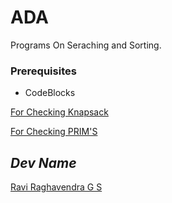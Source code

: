 # ADA

Programs On Seraching and Sorting.

### Prerequisites

- CodeBlocks

[For Checking Knapsack](https://sites.google.com/view/rrgscsstudent/ada-using-c/lab-work)

[For Checking PRIM'S](http://www.jakebakermaths.org.uk/maths/primsalgorithmsolverv10.html)

## *Dev Name*

[Ravi Raghavendra G S](https://github.com/Ravi191203)
